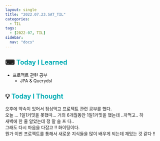 ```yaml
---
layout: single
title: "2022.07.23.SAT_TIL"
categories:
  - TIL
tags:
  - [2022-07, TIL]
sidebar:
  nav: "docs"
---
```


## ⌨ <a style="color:#00adb5">Today I Learned</a>

- 프로젝트 관련 공부
  - JPA & Querydsl

## 💡 <a style="color:#00adb5">Today I Thought</a>

오후에 약속이 있어서 점심먹고 프로젝트 관련 공부를 했다.<br>
오늘 ... 1일1커밋을 못했따... 거의 6개월동안 1일1커밋을 했는데 ..까먹고.. 하<br>
새벽에 한 줄 알았는데 정 말 슬 프 다..<br>
그래도 다시 마음을 다잡고 !! 화이팅이다.<br>
뭔가 이번 프로젝트를 통해서 새로운 지식들을 많이 배우게 되는데 재밌는 것 같다 !!
